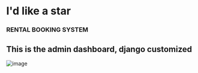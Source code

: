 # I'd like a star

### RENTAL BOOKING SYSTEM

## This is the admin dashboard, django customized
![image](https://github.com/indieka900/rental-booking/assets/94950880/fa647e1c-9cec-4e34-83b5-4746d18cce1d)

